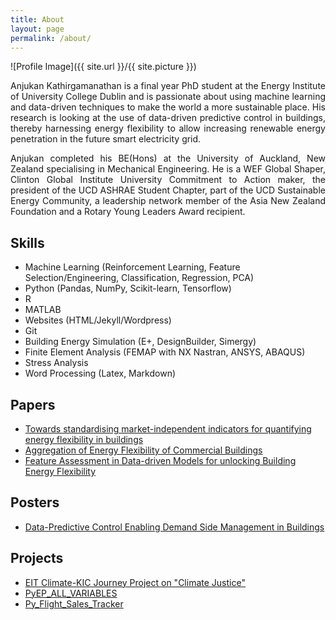 ```yaml
---
title: About
layout: page
permalink: /about/
---
```

![Profile Image]({{ site.url }}/{{ site.picture }})

<div style="text-align: justify">

<p>Anjukan Kathirgamanathan is a final year PhD student at the Energy Institute of University College Dublin and is passionate about 
using machine learning and data-driven techniques to make the world a more sustainable place. His research is looking at the 
use of data-driven predictive control in buildings, thereby harnessing energy flexibility to allow increasing renewable 
energy penetration in the future smart electricity grid.</p>

<p>Anjukan completed his BE(Hons) at the University of Auckland, New Zealand specialising in Mechanical Engineering. He is a WEF Global
Shaper, Clinton Global Institute University Commitment to Action maker, the president of the UCD ASHRAE Student Chapter, part of 
the UCD Sustainable Energy Community, a leadership network member of the Asia New Zealand Foundation and a Rotary Young Leaders 
Award recipient.</p>

</div>

<h2>Skills</h2>

<ul class="skill-list">
	<li>Machine Learning (Reinforcement Learning, Feature Selection/Engineering, Classification, Regression, PCA)</li>
	<li>Python (Pandas, NumPy, Scikit-learn, Tensorflow)</li>
	<li>R</li>
	<li>MATLAB</li>
	<li>Websites (HTML/Jekyll/Wordpress)</li>
	<li>Git</li>
	<li>Building Energy Simulation (E+, DesignBuilder, Simergy)</li>
	<li>Finite Element Analysis (FEMAP with NX Nastran, ANSYS, ABAQUS)</li>
	<li>Stress Analysis</li>
	<li>Word Processing (Latex, Markdown)</li>
</ul>

<h2>Papers</h2>

<ul>
	<li><a href="https://doi.org/10.1016/j.enbuild.2020.110027">Towards standardising market-independent indicators for quantifying energy
	flexibility in buildings</a></li>
	<li><a href="http://www.ibpsa.org/proceedings/eSimPapers/2018/1-3-A-4.pdf">Aggregation of Energy Flexibility of Commercial Buildings</a></li>
	<li><a href="http://www.ibpsa.org/proceedings/BS2019/BS2019_210591.pdf">Feature Assessment in Data-driven Models for unlocking
	Building Energy Flexibility</a></li>
</ul>

<h2>Posters</h2>

<ul>
	<li><a href="/assets/images/ESIPP_Symposium_2019_Kathirgamanathan_Anjukan_Poster.jpg">Data-Predictive Control Enabling Demand Side Management in Buildings</a></li>
</ul>

<h2>Projects</h2>

<ul>
	<li><a href="http://climateleadersoftomorrow.org/lk/>Climate Leaders of Tomorrow - Sri Lanka</a></li> 
	<li><a href="/assets/documents/19TgroupCLIMATEJUSTICELEAGUE.pdf">EIT Climate-KIC Journey Project on "Climate Justice"</a></li> 
	<li><a href="https://github.com/anjukan/PyEP_ALL_VARIABLES ">PyEP_ALL_VARIABLES</a></li>
	<li><a href="https://github.com/anjukan/Py_Flight_Sales_Tracker">Py_Flight_Sales_Tracker</a></li>
</ul>
